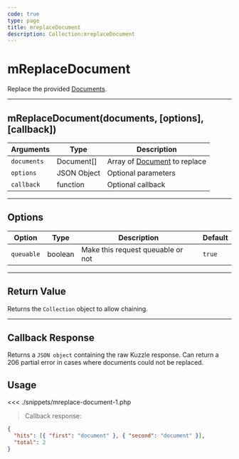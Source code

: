 ```yaml
---
code: true
type: page
title: mreplaceDocument
description: Collection:mreplaceDocument
---
```


# mReplaceDocument

Replace the provided [Documents](/sdk/php/3/core-classes/document/).

---

## mReplaceDocument(documents, [options], [callback])

| Arguments   | Type        | Description                                                  |
| ----------- | ----------- | ------------------------------------------------------------ |
| `documents` | Document[]  | Array of [Document](/sdk/php/3/core-classes/document/) to replace |
| `options`   | JSON Object | Optional parameters                                          |
| `callback`  | function    | Optional callback                                            |

---

## Options

| Option     | Type    | Description                       | Default |
| ---------- | ------- | --------------------------------- | ------- |
| `queuable` | boolean | Make this request queuable or not | `true`  |

---

## Return Value

Returns the `Collection` object to allow chaining.

---

## Callback Response

Returns a `JSON object` containing the raw Kuzzle response.
Can return a 206 partial error in cases where documents could not be replaced.

## Usage

<<< ./snippets/mreplace-document-1.php

> Callback response:

```json
{
  "hits": [{ "first": "document" }, { "second": "document" }],
  "total": 2
}
```

